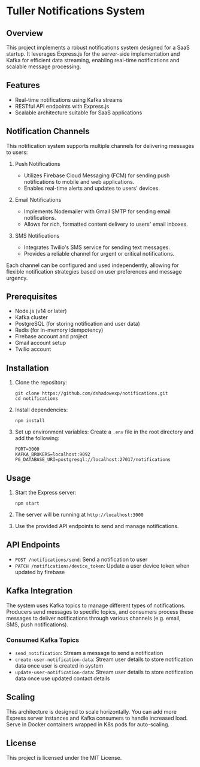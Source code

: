 # Tuller Notifications System

## Overview

This project implements a robust notifications system designed for a SaaS startup. It leverages Express.js for the server-side implementation and Kafka for efficient data streaming, enabling real-time notifications and scalable message processing.

## Features

- Real-time notifications using Kafka streams
- RESTful API endpoints with Express.js
- Scalable architecture suitable for SaaS applications

## Notification Channels

This notification system supports multiple channels for delivering messages to users:

1. Push Notifications

   - Utilizes Firebase Cloud Messaging (FCM) for sending push notifications to mobile and web applications.
   - Enables real-time alerts and updates to users' devices.

2. Email Notifications

   - Implements Nodemailer with Gmail SMTP for sending email notifications.
   - Allows for rich, formatted content delivery to users' email inboxes.

3. SMS Notifications
   - Integrates Twilio's SMS service for sending text messages.
   - Provides a reliable channel for urgent or critical notifications.

Each channel can be configured and used independently, allowing for flexible notification strategies based on user preferences and message urgency.

## Prerequisites

- Node.js (v14 or later)
- Kafka cluster
- PostgreSQL (for storing notification and user data)
- Redis (for in-memory idempotency)
- Firebase account and project
- Gmail account setup
- Twilio account

## Installation

1. Clone the repository:

   ```
   git clone https://github.com/dshadowexp/notifications.git
   cd notifications
   ```

2. Install dependencies:

   ```
   npm install
   ```

3. Set up environment variables:
   Create a `.env` file in the root directory and add the following:
   ```
   PORT=3000
   KAFKA_BROKERS=localhost:9092
   PG_DATABASE_URI=postgresql://localhost:27017/notifications
   ```

## Usage

1. Start the Express server:

   ```
   npm start
   ```

2. The server will be running at `http://localhost:3000`

3. Use the provided API endpoints to send and manage notifications.

## API Endpoints

- `POST /notifications/send`: Send a notification to user
- `PATCH /notifications/device_token`: Update a user device token when updated by firebase

## Kafka Integration

The system uses Kafka topics to manage different types of notifications. Producers send messages to specific topics, and consumers process these messages to deliver notifications through various channels (e.g. email, SMS, push notifications).

### Consumed Kafka Topics

- `send_notification`: Stream a message to send a notification
- `create-user-notification-data`: Stream user details to store notification data once user is created in system
- `update-user-notification-data`: Stream user details to store notification data once use updated contact details

## Scaling

This architecture is designed to scale horizontally. You can add more Express server instances and Kafka consumers to handle increased load. Serve in Docker containers wrapped in K8s pods for auto-scaling.

## License

This project is licensed under the MIT License.
